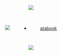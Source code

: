 

<p align="center">
  <img src="https://github.com/user-attachments/assets/2b7e7506-c0b5-4925-ba5a-19a08367f460" />
</p>  

　<p align="center">![](https://komarev.com/ghpvc/?username=2ft-high&label=(⁠⁠✦)&color=94794b)   ✦   [atabook](https://telarune.atabook.org) 

  <p align="center">       
 


<p align="center">
  <img src="https://github.com/user-attachments/assets/2b7e7506-c0b5-4925-ba5a-19a08367f460" <\p>

                                                              

  
    



